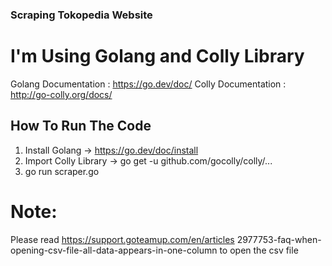### Scraping Tokopedia Website

# I'm Using Golang and Colly Library

Golang Documentation : https://go.dev/doc/
Colly Documentation : http://go-colly.org/docs/

## How To Run The Code

1. Install Golang -> https://go.dev/doc/install
2. Import Colly Library -> go get -u github.com/gocolly/colly/...
3. go run scraper.go

# Note:
Please read https://support.goteamup.com/en/articles 2977753-faq-when-opening-csv-file-all-data-appears-in-one-column to open the csv file


